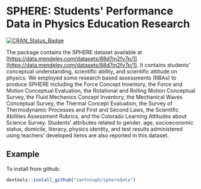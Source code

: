 # SPHERE: Students' Performance Data in Physics Education Research

[![CRAN_Status_Badge](https://www.r-pkg.org/badges/version/spheredata)](https://cran.r-project.org/package=spheredata)

The package contains the SPHERE dataset available at [https://data.mendeley.com/datasets/88d7m2fv7p/1](https://data.mendeley.com/datasets/88d7m2fv7p/1).
It contains students' conceptual understanding, scientific ability, and scientific attitude on physics.
We employed some research based assessments (RBAs) to produce SPHERE including the Force Concept Inventory, the Force and Motion Conceptual Evaluation, 
the Rotational and Rolling Motion Conceptual Survey, the Fluid Mechanics Concept Inventory, the Mechanical Waves Conceptual Survey, 
the Thermal Concept Evaluation, the Survey of Thermodynamic Processes and First and Second Laws, the Scientific Abilities Assessment Rubrics, 
and the Colorado Learning Attitudes about Science Survey. Students' attributes related to gender, age, socioeconomic status, domicile, literacy, 
physics identity, and test results administered using teachers' developed items are also reported in this dataset.

## Example

To install from github:

```R
devtools::install_github("santosoph/spheredata")
```

